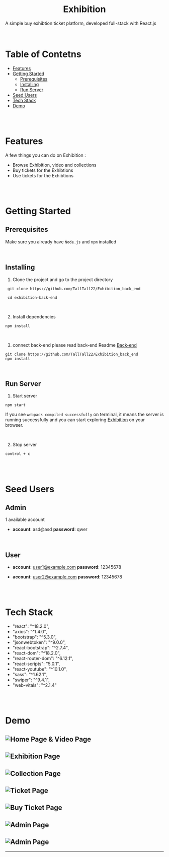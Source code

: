 <h1 align='center'><b>Exhibition</b></h1>
A simple buy exhibtion ticket platform, developed full-stack with React.js  

<br>
<br>
<br>

# Table of Contetns
- [Features](#features)
- [Getting Started](#getting-started)
  - [Prerequisites](#prerequisites)
  - [Installing](#installing)
  - [Run Server](#run-server)
- [Seed Users](#seed-users)
- [Tech Stack](#tech-stack)
- [Demo](#demo)

<br>
<br>

# Features
A few things you can do on Exhibition :
- Browse Exhibition, video and collections
- Buy tickets for the Exhibtions
- Use tickets for the Exhibtions 



<br>
<br>

# Getting Started
## **Prerequisites**
Make sure you already have `Node.js` and `npm` installed

<br>

## **Installing**
1. Clone the project and go to the project directory
```
 git clone https://github.com/TallTall22/Exhibition_back_end

 cd exhibition-back-end
```

<br/>

2. Install dependencies
```
npm install
```

<br/>

3.  connect back-end
please read back-end Readme [Back-end](https://github.com/TallTall22/Exhibition_back_end) 
```
git clone https://github.com/TallTall22/Exhibition_back_end
npm install
```



<br/>

## **Run Server**

1. Start server
```
npm start
```

If you see  `webpack compiled successfully`  on terminal, it means the server is running successfully and you can start exploring [Exhibition](http://localhost:3000/) on your browser.

<br>

2. Stop server
```
control + c
```
<br/>
<br/>

# Seed Users

## **Admin**
1 available account

* **account**: asd@asd
  **password**: qwer

<br/>

## **User**

* **account**: user1@example.com 
  **password**: 12345678

* **account**: user2@example.com
  **password**: 12345678



<br/>
<br/>

# Tech Stack
- "react": "^18.2.0",
- "axios": "^1.4.0",
- "bootstrap": "^5.3.0",
- "jsonwebtoken": "^9.0.0",
- "react-bootstrap": "^2.7.4",
- "react-dom": "^18.2.0",
- "react-router-dom": "^6.12.1",
- "react-scripts": "5.0.1",
- "react-youtube": "^10.1.0",
- "sass": "^1.62.1",
- "swiper": "^9.4.1",
- "web-vitals": "^2.1.4"
<br>
<br>

#  Demo

![Home Page & Video Page](https://github.com/TallTall22/Exhibition_back_end/blob/main/public/picture/Demo-1.png)
---
![Exhibition Page](https://github.com/TallTall22/Exhibition_back_end/blob/main/public/picture/Demo-2.png)
---
![Collection Page](https://github.com/TallTall22/Exhibition_back_end/blob/main/public/picture/Demo-3.png)
---
![Ticket Page](https://github.com/TallTall22/Exhibition_back_end/blob/main/public/picture/Demo-4.png)
---
![Buy Ticket Page](https://github.com/TallTall22/Exhibition_back_end/blob/main/public/picture/Demo-5.png)
---
![Admin Page](https://github.com/TallTall22/Exhibition_back_end/blob/main/public/picture/Demo-6.png)
---
![Admin Page](https://github.com/TallTall22/Exhibition_back_end/blob/main/public/picture/Demo-7.png)
---
---
